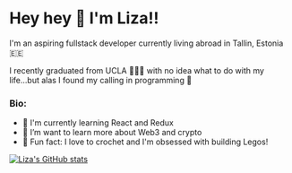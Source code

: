 # Hey hey 👋 I'm Liza!!

I'm an aspiring fullstack developer currently living abroad in Tallin, Estonia 🇪🇪

I recently graduated from UCLA 💛💙🐻 with no idea what to do with my life...but alas I found my calling in
programming 🤝

### Bio:
- 👀 I'm currently learning React and Redux
- 🌱 I’m want to learn more about Web3 and crypto
- 🧶 Fun fact: I love to crochet and I'm obsessed with building Legos!


[![Liza's GitHub stats](https://github-readme-stats.vercel.app/api?username=lizastrong)](https://github.com/lizastrong/github-readme-stats)
<!---
lizastrong/lizastrong is a ✨ special ✨ repository because its `README.md` (this file) appears on your GitHub profile.
You can click the Preview link to take a look at your changes.
--->

